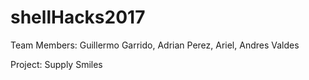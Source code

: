 # shellHacks2017

Team Members: Guillermo Garrido, Adrian Perez, Ariel, Andres Valdes 

Project: Supply Smiles




